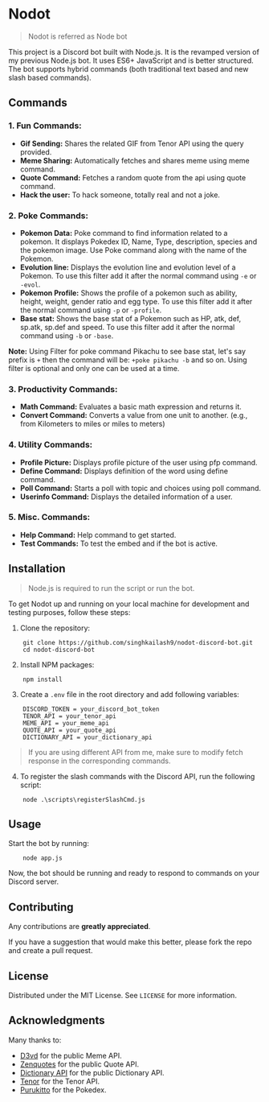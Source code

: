 # Nodot

> Nodot is referred as Node bot

This project is a Discord bot built with Node.js. It is the revamped version of my previous Node.js bot. It uses ES6+ JavaScript and is better structured. The bot supports hybrid commands (both traditional text based and new slash based commands).

## Commands

### 1. Fun Commands:

- **Gif Sending:** Shares the related GIF from Tenor API using the query provided.
- **Meme Sharing:** Automatically fetches and shares meme using meme command.
- **Quote Command:** Fetches a random quote from the api using quote command.
- **Hack the user:** To hack someone, totally real and not a joke.

### 2. Poke Commands:

- **Pokemon Data:** Poke command to find information related to a pokemon. It displays Pokedex ID, Name, Type, description, species and the pokemon image. Use Poke command along with the name of the Pokemon.
- **Evolution line:** Displays the evolution line and evolution level of a Pokemon. To use this filter add it after the normal command using `-e` or `-evol`.
- **Pokemon Profile:** Shows the profile of a pokemon such as ability, height, weight, gender ratio and egg type. To use this filter add it after the normal command using `-p` or `-profile`.
- **Base stat:** Shows the base stat of a Pokemon such as HP, atk, def, sp.atk, sp.def and speed. To use this filter add it after the normal command using `-b` or `-base`.

**Note:** Using Filter for poke command Pikachu to see base stat, let's say prefix is `+` then the command will be: `+poke pikachu -b` and so on. Using filter is optional and only one can be used at a time.

### 3. Productivity Commands:

- **Math Command:** Evaluates a basic math expression and returns it.
- **Convert Command:** Converts a value from one unit to another. (e.g., from Kilometers to miles or miles to meters)

### 4. Utility Commands:

- **Profile Picture:** Displays profile picture of the user using pfp command.
- **Define Command:** Displays definition of the word using define command.
- **Poll Command:** Starts a poll with topic and choices using poll command.
- **Userinfo Command:** Displays the detailed information of a user.

### 5. Misc. Commands:

- **Help Command:** Help command to get started.
- **Test Commands:** To test the embed and if the bot is active.


## Installation

> Node.js is required to run the script or run the bot.

To get Nodot up and running on your local machine for development and testing purposes, follow these steps:

1. Clone the repository:

```
    git clone https://github.com/singhkailash9/nodot-discord-bot.git
    cd nodot-discord-bot
```

2. Install NPM packages:

```
    npm install
```

3. Create a `.env` file in the root directory and add following variables:

```
    DISCORD_TOKEN = your_discord_bot_token
    TENOR_API = your_tenor_api
    MEME_API = your_meme_api
    QUOTE_API = your_quote_api
    DICTIONARY_API = your_dictionary_api
```
> If you are using different API from me, make sure to modify fetch response in the corresponding commands.

4. To register the slash commands with the Discord API, run the following script:
```
    node .\scripts\registerSlashCmd.js
```

## Usage

Start the bot by running:
```
    node app.js
```

Now, the bot should be running and ready to respond to commands on your Discord server.


## Contributing

Any contributions are **greatly appreciated**.

If you have a suggestion that would make this better, please fork the repo and create a pull request.

## License

Distributed under the MIT License. See `LICENSE` for more information.

## Acknowledgments

Many thanks to:

- [D3vd](https://github.com/D3vd) for the public Meme API.
- [Zenquotes](https://zenquotes.io/) for the public Quote API.
- [Dictionary API](https://dictionaryapi.dev/) for the public Dictionary API.
- [Tenor](https://tenor.com/) for the Tenor API.
- [Purukitto](https://github.com/Purukitto) for the Pokedex.
